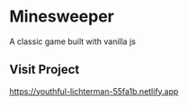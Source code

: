 # Minesweeper
A classic game built with vanilla js

## Visit Project
https://youthful-lichterman-55fa1b.netlify.app
